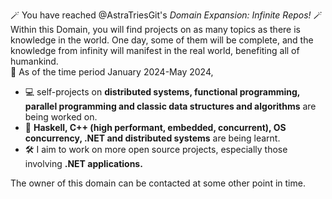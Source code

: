 🪄 You have reached @AstraTriesGit's _Domain Expansion: Infinite Repos!_  🪄                
Within this Domain, you will find projects on as many topics
as there is knowledge in the world. One day, some of them will
be complete, and the knowledge from infinity will manifest in the
real world, benefiting all of humankind.        
📅 As of the time period January 2024-May 2024,         
- 💻 self-projects on **distributed systems, functional programming, parallel programming and classic data structures and algorithms** are being worked on.    
- 🔭 **Haskell, C++ (high performant, embedded, concurrent), OS concurrency, .NET and distributed systems** are being learnt.
- 🛠️ I aim to work on more open source projects, especially those involving **.NET applications.**

The owner of this domain can be contacted at some other point in time.
<!---
AstraTriesGit/AstraTriesGit is a ✨ special ✨ repository because its `README.md` (this file) appears on your GitHub profile.
You can click the Preview link to take a look at your changes.
--->
